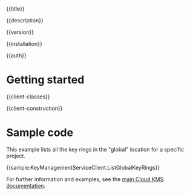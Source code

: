 {{title}}

{{description}}

{{version}}

{{installation}}

{{auth}}

# Getting started

{{client-classes}}

{{client-construction}}

# Sample code

This example lists all the key rings in the "global" location for a specific project.

{{sample:KeyManagementServiceClient.ListGlobalKeyRings}}

For further information and examples, see the [main Cloud KMS
documentation](https://cloud.google.com/kms/docs/reference/libraries#client-libraries-install-csharp).
